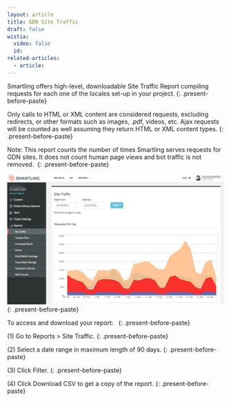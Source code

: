 ```yaml
---
layout: article
title: GDN Site Traffic
draft: false
wistia:
  video: false
  id:
related-articles:
  - article:
---
```



Smartling offers high-level, downloadable Site Traffic Report compiling requests for each one of the locales set-up in your project.
{: .present-before-paste}

Only calls to HTML or XML content are considered requests, excluding redirects, or other formats such as images, .pdf, videos, etc. Ajax requests will be counted as well assuming they return HTML or XML content types.
{: .present-before-paste}

Note: This report counts the number of times Smartling serves requests for GDN sites. It does not count human page views and bot traffic is not removed.&nbsp;
{: .present-before-paste}

![](/uploads/versions/smartling___site_traffic---x----1243-746x---.png)
{: .present-before-paste}

To access and download your report: &nbsp;
{: .present-before-paste}

(1) Go to Reports &gt; Site Traffic.
{: .present-before-paste}

(2) Select a date range in maximum length of 90 days.
{: .present-before-paste}

(3) Click Filter.
{: .present-before-paste}

(4) Click Download CSV to get a copy of the report.
{: .present-before-paste}